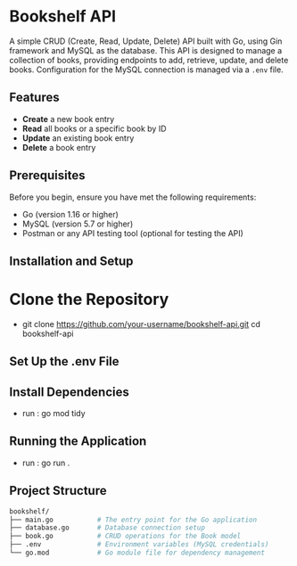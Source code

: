 # Bookshelf API

A simple CRUD (Create, Read, Update, Delete) API built with Go, using Gin framework and MySQL as the database. This API is designed to manage a collection of books, providing endpoints to add, retrieve, update, and delete books. Configuration for the MySQL connection is managed via a `.env` file.

## Features

- **Create** a new book entry
- **Read** all books or a specific book by ID
- **Update** an existing book entry
- **Delete** a book entry

## Prerequisites

Before you begin, ensure you have met the following requirements:

- Go (version 1.16 or higher)
- MySQL (version 5.7 or higher)
- Postman or any API testing tool (optional for testing the API)

## Installation and Setup

# Clone the Repository
- git clone https://github.com/your-username/bookshelf-api.git
  cd bookshelf-api

## Set Up the .env File

## Install Dependencies
- run : go mod tidy

## Running the Application
- run : go run .

## Project Structure

```bash
bookshelf/
├── main.go           # The entry point for the Go application
├── database.go       # Database connection setup
├── book.go           # CRUD operations for the Book model
├── .env              # Environment variables (MySQL credentials)
└── go.mod            # Go module file for dependency management
